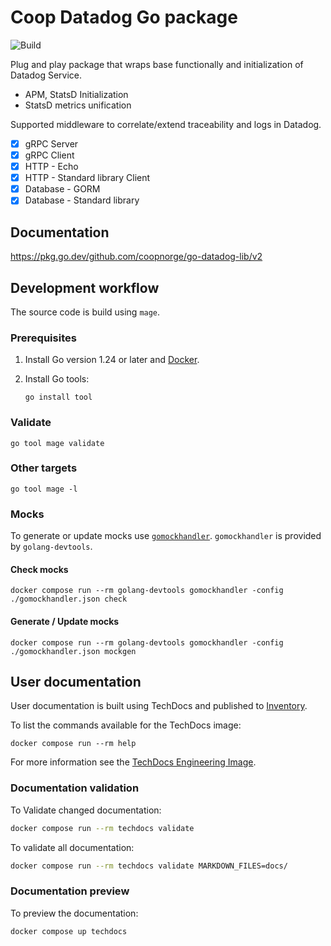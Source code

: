 # Coop Datadog Go package

![Build](https://github.com/coopnorge/go-datadog-lib/actions/workflows/cicd.yaml/badge.svg)

Plug and play package that wraps base functionally and initialization of
Datadog Service.

- APM, StatsD Initialization
- StatsD metrics unification

Supported middleware to correlate/extend traceability and logs in Datadog.

- [X] gRPC Server
- [X] gRPC Client
- [X] HTTP - Echo
- [X] HTTP - Standard library Client
- [X] Database - GORM
- [X] Database - Standard library

## Documentation

<https://pkg.go.dev/github.com/coopnorge/go-datadog-lib/v2>


## Development workflow

The source code is build using `mage`.

### Prerequisites

1. Install Go version 1.24 or later and
   [Docker](https://docs.docker.com/get-docker/).

2. Install Go tools:

   ```console
   go install tool
   ```


### Validate

```console
go tool mage validate
```

### Other targets

```console
go tool mage -l
```

### Mocks

To generate or update mocks use
[`gomockhandler`](github.com/sanposhiho/gomockhandler). `gomockhandler` is
provided by `golang-devtools`.

#### Check mocks

```console
docker compose run --rm golang-devtools gomockhandler -config ./gomockhandler.json check
```

#### Generate / Update mocks

```console
docker compose run --rm golang-devtools gomockhandler -config ./gomockhandler.json mockgen
```

## User documentation

User documentation is built using TechDocs and published to
[Inventory](https://inventory.internal.coop/docs/default/component/go-datadog-lib).

To list the commands available for the TechDocs image:

```console
docker compose run --rm help
```

For more information see the [TechDocs Engineering
Image](https://github.com/coopnorge/engineering-docker-images/tree/main/images/techdocs).

### Documentation validation

To Validate changed documentation:

```sh
docker compose run --rm techdocs validate
```

To validate all documentation:

```sh
docker compose run --rm techdocs validate MARKDOWN_FILES=docs/
```

### Documentation preview

To preview the documentation:

```sh
docker compose up techdocs
```
